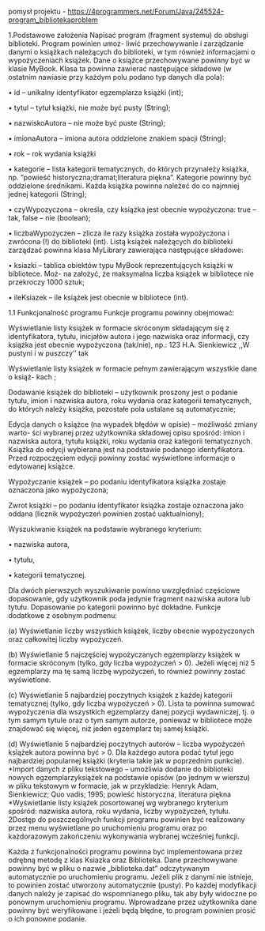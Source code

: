 pomysł projektu - https://4programmers.net/Forum/Java/245524-program_bibliotekaproblem

1.Podstawowe założenia
Napisać program (fragment systemu) do obsługi biblioteki. Program powinien umoż-
liwić przechowywanie i zarządzanie danymi o książkach należących do biblioteki, w tym
również informacjami o wypożyczeniach książek.
Dane o książce przechowywane powinny być w klasie MyBook. Klasa ta powinna zawierać
następujące składowe (w ostatnim nawiasie przy każdym polu podano typ danych
dla pola):

• id – unikalny identyfikator egzemplarza książki (int);

• tytul – tytuł książki, nie może być pusty (String);

• nazwiskoAutora – nie może być puste (String);

• imionaAutora – imiona autora oddzielone znakiem spacji (String);

• rok – rok wydania książki

• kategorie – lista kategorii tematycznych, do których przynależy książka, np. ”powieść
historyczna;dramat;literatura piękna”. Kategorie powinny być oddzielone średnikami.
Każda książka powinna należeć do co najmniej jednej kategorii (String);

• czyWypozyczona – określa, czy książka jest obecnie wypożyczona: true – tak, false
– nie (boolean);

• liczbaWypozyczen – zlicza ile razy książka została wypożyczona i zwrócona (!) do
biblioteki (int).
Listą książek należących do biblioteki zarządzać powinna klasa MyLibrary zawierająca
następujące składowe:

• ksiazki – tablica obiektów typu MyBook reprezentujących książki w bibliotece. Moż-
na założyć, że maksymalna liczba książek w bibliotece nie przekroczy 1000 sztuk;

• ileKsiazek – ile książek jest obecnie w bibliotece (int).

1.1 Funkcjonalność programu
Funkcje programu powinny obejmować:

Wyświetlanie listy książek w formacie skróconym składającym się z identyfikatora,
tytułu, inicjałów autora i jego nazwiska oraz informacji, czy książka jest obecnie
wypożyczona (tak/nie), np.:
123 H.A. Sienkiewicz ,,W pustyni i w puszczy’’ tak

Wyświetlanie listy książek w formacie pełnym zawierającym wszystkie dane o książ-
kach ;

Dodawanie książek do biblioteki – użytkownik proszony jest o podanie tytułu, imion
i nazwiska autora, roku wydania oraz kategorii tematycznych, do których należy
książka, pozostałe pola ustalane są automatycznie;

Edycja danych o książce (na wypadek błędów w opisie) – możliwość zmiany warto-
ści wybranej przez użytkownika składowej opisu spośród: imion i nazwiska autora,
tytułu książki, roku wydania oraz kategorii tematycznych. Książka do edycji wybierana
jest na podstawie podanego identyfikatora. Przed rozpoczęciem edycji powinny
zostać wyświetlone informacje o edytowanej książce.

Wypożyczanie książek – po podaniu identyfikatora książka zostaje oznaczona jako
wypożyczona;

Zwrot książki – po podaniu identyfikator książka zostaje oznaczona jako oddana
(licznik wypożyczeń powinien zostać uaktualniony);

Wyszukiwanie książek na podstawie wybranego kryterium:

• nazwiska autora,

• tytułu,

• kategorii tematycznej.

Dla dwóch pierwszych wyszukiwanie powinno uwzględniać częściowe dopasowanie,
gdy użytkownik poda jedynie fragment nazwiska autora lub tytułu. Dopasowanie
po kategorii powinno być dokładne.
Funkcje dodatkowe z osobnym podmenu:

(a) Wyświetlanie liczby wszystkich książek, liczby obecnie wypożyczonych oraz
całkowitej liczby wypożyczeń.

(b) Wyświetlanie 5 najczęściej wypożyczanych egzemplarzy książek w formacie
skróconym (tylko, gdy liczba wypożyczeń > 0). Jeżeli więcej niż 5 egzemplarzy
ma tę samą liczbę wypożyczeń, to również powinny zostać wyświetlone.

(c) Wyświetlanie 5 najbardziej poczytnych książek z każdej kategorii tematycznej
(tylko, gdy liczba wypożyczeń > 0). Lista ta powinna sumować wypożyczenia
dla wszystkich egzemplarzy danej pozycji wydawniczej, tj. o tym samym tytule
oraz o tym samym autorze, ponieważ w bibliotece może znajdować się więcej,
niż jeden egzemplarz tej samej książki.

(d) Wyświetlanie 5 najbardziej poczytnych autorów – liczba wypożyczeń książek
autora powinna być > 0. Dla każdego autora podać tytuł jego najbardziej
popularnej książki (kryteria takie jak w poprzednim punkcie).
*Import danych z pliku tekstowego – umożliwia dodanie do biblioteki nowych egzemplarzyksiążek na podstawie opisów (po jednym w wierszu) w pliku tekstowym
w formacie, jak w przykładzie:
Henryk Adam, Sienkiewicz; Quo vadis; 1995; powieść historyczna, literatura
piękna
*Wyświetlanie listy książek posortowanej wg wybranego kryterium spośród: nazwiska
autora, roku wydania, liczby wypożyczeń, tytułu.
2Dostęp do poszczególnych funkcji programu powinien być realizowany przez menu
wyświetlane po uruchomieniu programu oraz po każdorazowym zakończeniu wykonywania
wybranej wcześniej funkcji.

Każda z funkcjonalności programu powinna być implementowana przez odrębną metodę
z klas Ksiazka oraz Biblioteka. Dane przechowywane powinny być w pliku o nazwie
„biblioteka.dat” odczytywanym automatycznie po uruchomieniu programu. Jeżeli plik z
danymi nie istnieje, to powinien zostać utworzony automatycznie (pusty). Po każdej modyfikacji
danych należy je zapisać do wspomnianego pliku, tak aby były widoczne po
ponownym uruchomieniu programu.
Wprowadzane przez użytkownika dane powinny być weryfikowane i jeżeli będą błędne,
to program powinien prosić o ich ponowne podanie.